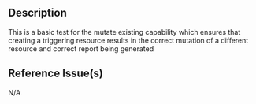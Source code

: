 ## Description

This is a basic test for the mutate existing capability which ensures that creating a triggering resource results in the correct mutation of a different resource and correct report being generated

## Reference Issue(s)

N/A